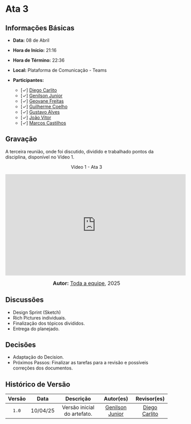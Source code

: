 # Ata 3

## Informações Básicas

- **Data:** 08 de Abril
- **Hora de Início:** 21:16
- **Hora de Término:** 22:36
- **Local:** Plataforma de Comunicação - Teams
- **Participantes:**

  - [✓] [Diego Carlito](https://github.com/DiegoCarlito)
  - [✓] [Genilson Junior](https://github.com/GenilsonJrs)
  - [✓] [Geovane Freitas](https://github.com/GeovaneSFT)
  - [✓] [Guilherme Coelho](https://github.com/Guilermanoo)
  - [✓] [Gustavo Alves](https://github.com/gustaallves)
  - [✓] [João Vitor](https://github.com/Joa0v)
  - [✓] [Marcos Castilhos](https://github.com/Marcosatc147)

## Gravação

A terceira reunião, onde foi discutido, dividido e trabalhado pontos da disciplina, disponível no Vídeo 1.

<div style="text-align: center">
<p>Vídeo 1 - Ata 3</p>
</div>

<iframe width="560" height="315" src="https://www.youtube.com/embed/LsVl_8SV1Lg?si=yrJ517p7WL9grSKv" title="YouTube video player" frameborder="0" allow="accelerometer; autoplay; clipboard-write; encrypted-media; gyroscope; picture-in-picture; web-share" referrerpolicy="strict-origin-when-cross-origin" allowfullscreen></iframe>

<font size="3"><p style="text-align: center"><b>Autor:</b>  [Toda a equipe](), 2025</p></font>

## Discussões

- Design Sprint (Sketch)
- Rich Pictures individuais.
- Finalização dos tópicos divididos.
- Entrega do planejado.

## Decisões

- Adaptação do Decision.
- Próximos Passos: Finalizar as tarefas para a revisão e possíveis correções dos documentos.


## Histórico de Versão

| Versão | Data | Descrição | Autor(es) | Revisor(es) |
| :-: | :-: | :-: | :-: | :-: |
|`1.0`|10/04/25|Versão inicial do artefato. |[Genilson Junior](https://github.com/GenilsonJrs)| [Diego Carlito](https://github.com/DiegoCarlito) |
